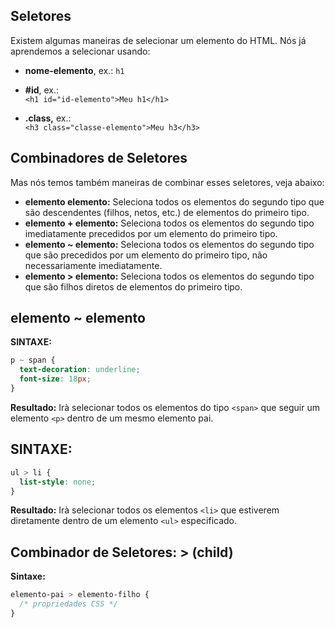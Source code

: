 ## Seletores

Existem algumas maneiras de selecionar um elemento do HTML. Nós já aprendemos a selecionar usando:

- **nome-elemento**, ex.: `h1`
- **#id**, ex.:  
  `<h1 id="id-elemento">Meu h1</h1>`

- **.class,** ex.:  
`<h3 class="classe-elemento">Meu h3</h3>`

## Combinadores de Seletores

Mas nós temos também maneiras de combinar esses seletores, veja abaixo:

- **elemento elemento:** Seleciona todos os elementos do segundo tipo que são descendentes (filhos, netos, etc.) de elementos do primeiro tipo.
- **elemento + elemento:** Seleciona todos os elementos do segundo tipo imediatamente precedidos por um elemento do primeiro tipo.
- **elemento ~ elemento:** Seleciona todos os elementos do segundo tipo que são precedidos por um elemento do primeiro tipo, não necessariamente imediatamente.
- **elemento > elemento:** Seleciona todos os elementos do segundo tipo que são filhos diretos de elementos do primeiro tipo.

## elemento ~ elemento

**SINTAXE:**

```CSS
p ~ span {
  text-decoration: underline;
  font-size: 18px;
}
```

**Resultado:** Irà selecionar todos os elementos do tipo `<span>` que seguir um elemento `<p>` dentro de um mesmo elemento pai.

## SINTAXE:

```CSS
ul > li {
  list-style: none;
}
```

**Resultado:** Irà selecionar todos os elementos `<li>` que estiverem diretamente dentro de um elemento `<ul>` especificado.

## Combinador de Seletores: > (child)

**Sintaxe:**

```css
elemento-pai > elemento-filho {
  /* propriedades CSS */
}